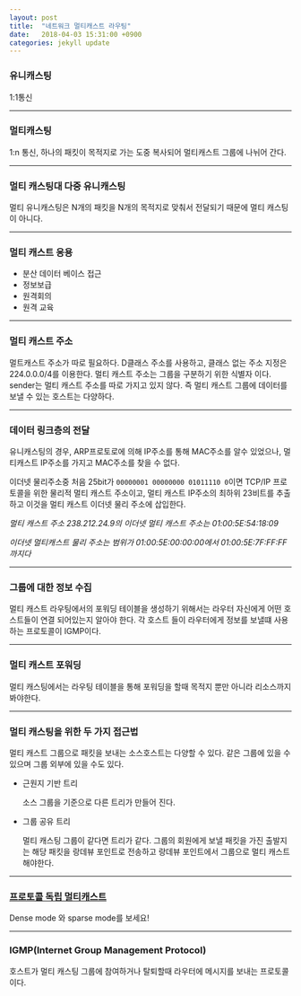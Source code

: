 ```yaml
---
layout: post
title:  "네트워크 멀티캐스트 라우팅"
date:   2018-04-03 15:31:00 +0900
categories: jekyll update
---
```

### 유니캐스팅

1:1통신

-----
### 멀티캐스팅

1:n 통신, 하나의 패킷이 목적지로 가는 도중 복사되어 멀티캐스트 그룹에 나뉘어 간다.

----
### 멀티 캐스팅대 다중 유니캐스팅
멀티 유니캐스팅은 N개의 패킷을 N개의 목적지로 맞춰서 전달되기 때문에 멀티 캐스팅이 아니다.

---
### 멀티 캐스트 응용

* 분산 데이터 베이스 접근
* 정보보급
* 원격회의
* 원격 교육

---
### 멀티 캐스트 주소

멀트캐스트 주소가 따로 필요하다. D클래스 주소를 사용하고, 클래스 없는 주소 지정은 224.0.0.0/4를 이용한다. 멀티 캐스트 주소는 그룹을 구분하기 위한 식별자 이다. sender는 멀티 캐스트 주소를 따로 가지고 있지 않다. 즉 멀티 캐스트 그룹에 데이터를 보낼 수 있는 호스트는 다양하다.

---
### 데이터 링크층의 전달

유니캐스팅의 경우, ARP프로토로에 의해 IP주소를 통해 MAC주소를 알수 있었으나, 멀티캐스트 IP주소를 가지고 MAC주소를 찾을 수 없다.

이더넷 물리주소중 처음 25bit가 `00000001 00000000 01011110 0`이면 TCP/IP 프로토콜을 위한 물리적 멀티 캐스트 주소이고, 멀티 캐스트 IP주소의 최하위 23비트를 추출하고 이것을 멀티 캐스트 이더넷 물리 주소에 삽입한다.

_멀티 캐스트 주소 238.212.24.9의 이더넷 멀티 캐스트 주소는 01:00:5E:54:18:09_

_이더넷 멀티캐스트 물리 주소는 범위가 01:00:5E:00:00:00에서 01:00:5E:7F:FF:FF까지다_

---
### 그룹에 대한 정보 수집

멀티 캐스트 라우팅에서의 포워딩 테이블을 생성하기 위해서는 라우터 자신에게 어떤 호스트들이 연결 되어있는지 알아야 한다. 각 호스트 들이 라우터에게 정보를 보낼떄 사용하는 프로토콜이 IGMP이다.

---
### 멀티 캐스트 포워딩

멀티 캐스팅에서는 라우팅 테이블을 통해 포워딩을 할때 목적지 뿐만 아니라 리소스까지 봐야한다.

---
### 멀티 캐스팅을 위한 두 가지 접근법

멀티 캐스트 그룹으로 패킷을 보내는 소스호스트는 다양할 수 있다. 같은 그룹에 있을 수 있으며 그룹 외부에 있을 수도 있다.

- 근원지 기반 트리

  소스 그룹을 기준으로 다른 트리가 만들어 진다.

- 그룹 공유 트리

  멀티 캐스팅 그룹이 같다면 트리가 같다. 그룹의 회원에게 보낼 패킷을 가진 출발지는 해당 패킷을 랑데뷰 포인트로 전송하고 랑데뷰 포인트에서 그룹으로 멀티 캐스트 해야한다.

---

### [프로토콜 독립 멀티캐스트](http://www.ktword.co.kr/abbr_view.php?m_temp1=2467)

 Dense mode 와 sparse mode를 보세요!

---

### IGMP(Internet Group Management Protocol)

호스트가 멀티 캐스팅 그룹에 참여하거나 탈퇴할때 라우터에 메시지를 보내는 프로토콜이다.
